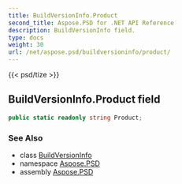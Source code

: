 ```yaml
---
title: BuildVersionInfo.Product
second_title: Aspose.PSD for .NET API Reference
description: BuildVersionInfo field. 
type: docs
weight: 30
url: /net/aspose.psd/buildversioninfo/product/
---
```

{{< psd/tize >}}
## BuildVersionInfo.Product field

```csharp
public static readonly string Product;
```

### See Also

* class [BuildVersionInfo](../)
* namespace [Aspose.PSD](../../buildversioninfo/)
* assembly [Aspose.PSD](../../../)


